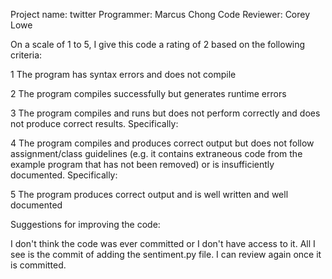 Project name: twitter
Programmer: Marcus Chong
Code Reviewer: Corey Lowe

On a scale of 1 to 5, I give this code a rating of 2 based on the following criteria:

1  The program has syntax errors and does not compile

2  The program compiles successfully but generates runtime errors

3  The program compiles and runs but does not perform correctly and does not produce correct results.
Specifically:

4  The program compiles and produces correct output but does not follow assignment/class guidelines (e.g. it contains extraneous code from the example program that has not been removed) or is insufficiently documented.
Specifically:

5  The program produces correct output and is well written and well documented

Suggestions for improving the code:

I don't think the code was ever committed or I don't have access to it. All I see is the commit of adding the sentiment.py file. I can review again once it is committed.
